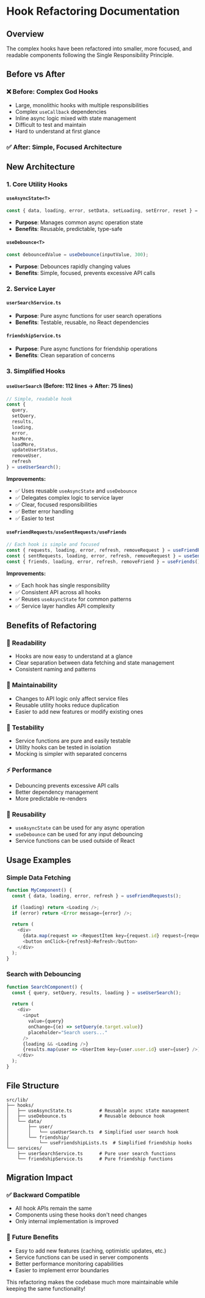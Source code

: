 # Hook Refactoring Documentation

## Overview

The complex hooks have been refactored into smaller, more focused, and readable components following the Single Responsibility Principle.

## Before vs After

### ❌ **Before: Complex God Hooks**
- Large, monolithic hooks with multiple responsibilities
- Complex `useCallback` dependencies
- Inline async logic mixed with state management
- Difficult to test and maintain
- Hard to understand at first glance

### ✅ **After: Simple, Focused Architecture**

## New Architecture

### 1. **Core Utility Hooks**

#### `useAsyncState<T>`
```typescript
const { data, loading, error, setData, setLoading, setError, reset } = useAsyncState<T[]>([]);
```
- **Purpose**: Manages common async operation state
- **Benefits**: Reusable, predictable, type-safe

#### `useDebounce<T>`
```typescript
const debouncedValue = useDebounce(inputValue, 300);
```
- **Purpose**: Debounces rapidly changing values
- **Benefits**: Simple, focused, prevents excessive API calls

### 2. **Service Layer**

#### `userSearchService.ts`
- **Purpose**: Pure async functions for user search operations
- **Benefits**: Testable, reusable, no React dependencies

#### `friendshipService.ts` 
- **Purpose**: Pure async functions for friendship operations
- **Benefits**: Clean separation of concerns

### 3. **Simplified Hooks**

#### `useUserSearch` (Before: 112 lines → After: 75 lines)
```typescript
// Simple, readable hook
const { 
  query, 
  setQuery, 
  results, 
  loading, 
  error, 
  hasMore, 
  loadMore, 
  updateUserStatus, 
  removeUser, 
  refresh 
} = useUserSearch();
```

**Improvements:**
- ✅ Uses reusable `useAsyncState` and `useDebounce`
- ✅ Delegates complex logic to service layer
- ✅ Clear, focused responsibilities
- ✅ Better error handling
- ✅ Easier to test

#### `useFriendRequests/useSentRequests/useFriends`
```typescript
// Each hook is simple and focused
const { requests, loading, error, refresh, removeRequest } = useFriendRequests();
const { sentRequests, loading, error, refresh, removeRequest } = useSentRequests();
const { friends, loading, error, refresh, removeFriend } = useFriends();
```

**Improvements:**
- ✅ Each hook has single responsibility
- ✅ Consistent API across all hooks
- ✅ Reuses `useAsyncState` for common patterns
- ✅ Service layer handles API complexity

## Benefits of Refactoring

### 🎯 **Readability**
- Hooks are now easy to understand at a glance
- Clear separation between data fetching and state management
- Consistent naming and patterns

### 🔧 **Maintainability**
- Changes to API logic only affect service files
- Reusable utility hooks reduce duplication
- Easier to add new features or modify existing ones

### 🧪 **Testability**
- Service functions are pure and easily testable
- Utility hooks can be tested in isolation
- Mocking is simpler with separated concerns

### ⚡ **Performance**
- Debouncing prevents excessive API calls
- Better dependency management
- More predictable re-renders

### 🔄 **Reusability**
- `useAsyncState` can be used for any async operation
- `useDebounce` can be used for any input debouncing
- Service functions can be used outside of React

## Usage Examples

### Simple Data Fetching
```typescript
function MyComponent() {
  const { data, loading, error, refresh } = useFriendRequests();
  
  if (loading) return <Loading />;
  if (error) return <Error message={error} />;
  
  return (
    <div>
      {data.map(request => <RequestItem key={request.id} request={request} />)}
      <button onClick={refresh}>Refresh</button>
    </div>
  );
}
```

### Search with Debouncing
```typescript
function SearchComponent() {
  const { query, setQuery, results, loading } = useUserSearch();
  
  return (
    <div>
      <input 
        value={query} 
        onChange={(e) => setQuery(e.target.value)}
        placeholder="Search users..."
      />
      {loading && <Loading />}
      {results.map(user => <UserItem key={user.user.id} user={user} />)}
    </div>
  );
}
```

## File Structure

```
src/lib/
├── hooks/
│   ├── useAsyncState.ts          # Reusable async state management
│   ├── useDebounce.ts            # Reusable debounce hook
│   └── data/
│       ├── user/
│       │   └── useUserSearch.ts  # Simplified user search hook
│       └── friendship/
│           └── useFriendshipLists.ts  # Simplified friendship hooks
└── services/
    ├── userSearchService.ts      # Pure user search functions
    └── friendshipService.ts      # Pure friendship functions
```

## Migration Impact

### ✅ **Backward Compatible**
- All hook APIs remain the same
- Components using these hooks don't need changes
- Only internal implementation is improved

### 🚀 **Future Benefits**
- Easy to add new features (caching, optimistic updates, etc.)
- Service functions can be used in server components
- Better performance monitoring capabilities
- Easier to implement error boundaries

This refactoring makes the codebase much more maintainable while keeping the same functionality!
